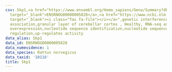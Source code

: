 ```yaml
---
csv: Skp1,<a href="https://www.ensembl.org/Homo_sapiens/Gene/Summary?db=core;g=ENSRNOG00000005828"
  target="_blank">ENSRNOG00000005828</a>,<a href="https://www.ncbi.nlm.nih.gov/pubmed/30467350"
  target="_blank"><i class="fas fa-file"></i></a>",genetic interference,functional
  association,granular layer of cerebellar cortex , Healthy, RNA-seq assay, hsf-1
  overexpression,nucleotide sequence identification,nucleotide sequence identification,transcriptional
  regulation,up-regulates activity
data_alias: Skp1
data_id: ENSRNOG00000005828
data_numevidence: 1
data_species: Rattus norvegicus
data_taxid: '10116'
title: Skp1
---
```

